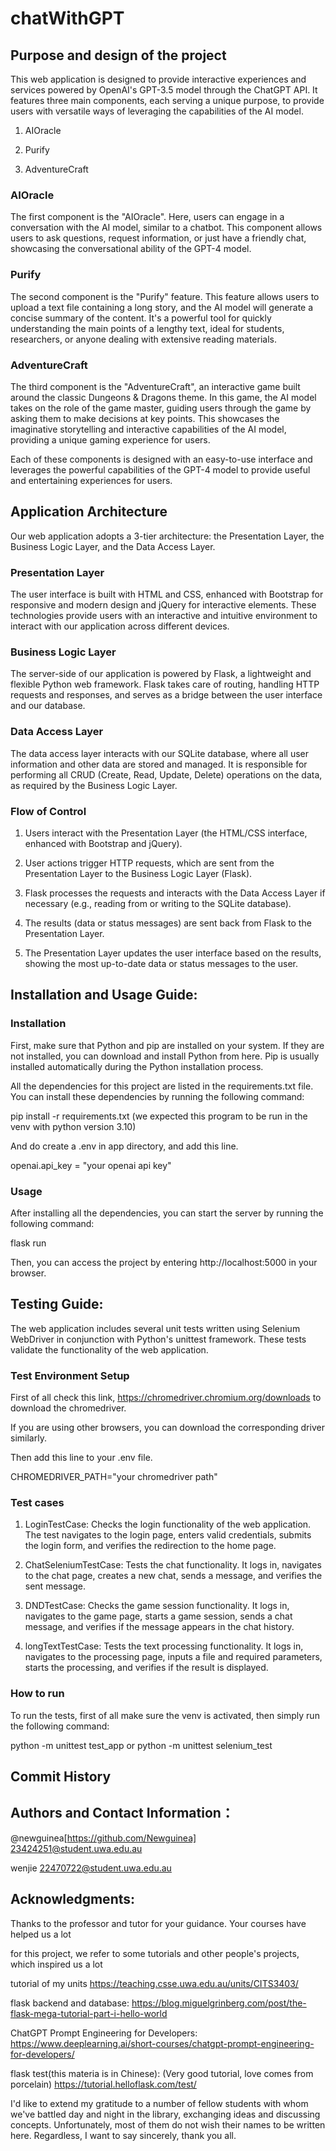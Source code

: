 # chatWithGPT

## Purpose and design of the project

This web application is designed to provide interactive experiences and services powered by OpenAI's GPT-3.5 model through the ChatGPT API. It features three main components, each serving a unique purpose, to provide users with versatile ways of leveraging the capabilities of the AI model.
1. AIOracle

2. Purify

3. AdventureCraft

### AIOracle
The first component is the "AIOracle". Here, users can engage in a conversation with the AI model, similar to a chatbot. This component allows users to ask questions, request information, or just have a friendly chat, showcasing the conversational ability of the GPT-4 model.

### Purify
The second component is the "Purify" feature. This feature allows users to upload a text file containing a long story, and the AI model will generate a concise summary of the content. It's a powerful tool for quickly understanding the main points of a lengthy text, ideal for students, researchers, or anyone dealing with extensive reading materials.

### AdventureCraft
The third component is the "AdventureCraft", an interactive game built around the classic Dungeons & Dragons theme. In this game, the AI model takes on the role of the game master, guiding users through the game by asking them to make decisions at key points. This showcases the imaginative storytelling and interactive capabilities of the AI model, providing a unique gaming experience for users.

Each of these components is designed with an easy-to-use interface and leverages the powerful capabilities of the GPT-4 model to provide useful and entertaining experiences for users.


## Application Architecture
Our web application adopts a 3-tier architecture: the Presentation Layer, the Business Logic Layer, and the Data Access Layer. 

### Presentation Layer
The user interface is built with HTML and CSS, enhanced with Bootstrap for responsive and modern design and jQuery for interactive elements. These technologies provide users with an interactive and intuitive environment to interact with our application across different devices.

### Business Logic Layer
The server-side of our application is powered by Flask, a lightweight and flexible Python web framework. Flask takes care of routing, handling HTTP requests and responses, and serves as a bridge between the user interface and our database.

### Data Access Layer
The data access layer interacts with our SQLite database, where all user information and other data are stored and managed. It is responsible for performing all CRUD (Create, Read, Update, Delete) operations on the data, as required by the Business Logic Layer.

### Flow of Control
1. Users interact with the Presentation Layer (the HTML/CSS interface, enhanced with Bootstrap and jQuery).

2. User actions trigger HTTP requests, which are sent from the Presentation Layer to the Business Logic Layer (Flask).

3. Flask processes the requests and interacts with the Data Access Layer if necessary (e.g., reading from or writing to the SQLite database).

4. The results (data or status messages) are sent back from Flask to the Presentation Layer.
5. The Presentation Layer updates the user interface based on the results, showing the most up-to-date data or status messages to the user.

## Installation and Usage Guide: 

### Installation

First, make sure that Python and pip are installed on your system. If they are not installed, you can download and install Python from here. Pip is usually installed automatically during the Python installation process.

All the dependencies for this project are listed in the requirements.txt file. You can install these dependencies by running the following command:

pip install -r requirements.txt (we expected this program to be run in the venv with python version 3.10)

And do create a .env in app directory, and add this line.

openai.api_key = "your openai api key"

### Usage

After installing all the dependencies, you can start the server by running the following command:

flask run

Then, you can access the project by entering http://localhost:5000 in your browser.

## Testing Guide:

The web application includes several unit tests written using Selenium WebDriver in conjunction with Python's unittest framework. These tests validate the functionality of the web application.
### Test Environment Setup
First of all check this link, https://chromedriver.chromium.org/downloads to download the chromedriver.

If you are using other browsers, you can download the corresponding driver similarly.

Then add this line to your .env file.

CHROMEDRIVER_PATH="your chromedriver path"

### Test cases
1. LoginTestCase: Checks the login functionality of the web application. The test navigates to the login page, enters valid credentials, submits the login form, and verifies the redirection to the home page.

2. ChatSeleniumTestCase: Tests the chat functionality. It logs in, navigates to the chat page, creates a new chat, sends a message, and verifies the sent message.

3. DNDTestCase: Checks the game session functionality. It logs in, navigates to the game page, starts a game session, sends a chat message, and verifies if the message appears in the chat history.

4. longTextTestCase: Tests the text processing functionality. It logs in, navigates to the processing page, inputs a file and required parameters, starts the processing, and verifies if the result is displayed.

### How to run
To run the tests, first of all make sure the venv is activated, then simply run the following command:

python -m unittest test_app or python -m unittest selenium_test

## Commit History



## Authors and Contact Information：
@newguinea[https://github.com/Newguinea] 23424251@student.uwa.edu.au

wenjie 22470722@student.uwa.edu.au

## Acknowledgments: 

Thanks to the professor and tutor for your guidance. Your courses have helped us a lot

for this project, we refer to some tutorials and other people's projects, which inspired us a lot

tutorial of my units
https://teaching.csse.uwa.edu.au/units/CITS3403/

flask backend and database:
https://blog.miguelgrinberg.com/post/the-flask-mega-tutorial-part-i-hello-world

ChatGPT Prompt Engineering for Developers:
https://www.deeplearning.ai/short-courses/chatgpt-prompt-engineering-for-developers/

flask test(this materia is in Chinese): (Very good tutorial, love comes from porcelain)
https://tutorial.helloflask.com/test/

I'd like to extend my gratitude to a number of fellow students with whom we've battled day and night in the library, exchanging ideas and discussing concepts. Unfortunately, most of them do not wish their names to be written here. Regardless, I want to say sincerely, thank you all.
